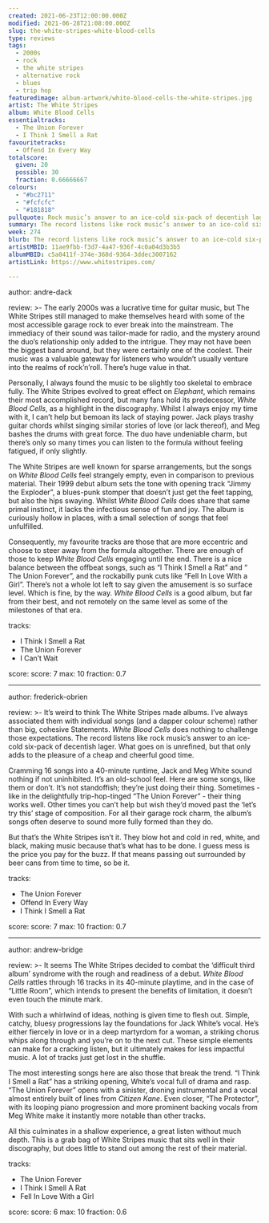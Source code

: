 ```yaml
---
created: 2021-06-23T12:00:00.000Z
modified: 2021-06-28T21:08:00.000Z
slug: the-white-stripes-white-blood-cells
type: reviews
tags:
  - 2000s
  - rock
  - the white stripes
  - alternative rock
  - blues
  - trip hop
featuredimage: album-artwork/white-blood-cells-the-white-stripes.jpg
artist: The White Stripes
album: White Blood Cells
essentialtracks:
  - The Union Forever
  - I Think I Smell a Rat
favouritetracks:
  - Offend In Every Way
totalscore:
  given: 20
  possible: 30
  fraction: 0.66666667
colours:
  - "#bc2711"
  - "#fcfcfc"
  - "#181818"
pullquote: Rock music’s answer to an ice-cold six-pack of decentish lager
summary: The record listens like rock music’s answer to an ice-cold six-pack of decentish lager. What goes on is unrefined, but that only adds to the pleasure of a cheap and cheerful good time.
week: 274
blurb: The record listens like rock music’s answer to an ice-cold six-pack of decentish lager. It’s unrefined, but a cheap and cheerful good time.
artistMBID: 11ae9fbb-f3d7-4a47-936f-4c0a04d3b3b5
albumMBID: c5a0411f-374e-360d-9364-3ddec3007162
artistLink: https://www.whitestripes.com/

---
```


author: andre-dack

review: >-
  The early 2000s was a lucrative time for guitar music, but The White Stripes still managed to make themselves heard with some of the most accessible garage rock to ever break into the mainstream. The immediacy of their sound was tailor-made for radio, and the mystery around the duo’s relationship only added to the intrigue. They may not have been the biggest band around, but they were certainly one of the coolest. Their music was a valuable gateway for listeners who wouldn’t usually venture into the realms of rock’n’roll. There’s huge value in that.

  Personally, I always found the music to be slightly too skeletal to embrace fully. The White Stripes evolved to great effect on _Elephant_, which remains their most accomplished record, but many fans hold its predecessor, _White Blood Cells_, as a highlight in the discography. Whilst I always enjoy my time with it, I can’t help but bemoan its lack of staying power. Jack plays trashy guitar chords whilst singing similar stories of love (or lack thereof), and Meg bashes the drums with great force. The duo have undeniable charm, but there’s only so many times you can listen to the formula without feeling fatigued, if only slightly.

  The White Stripes are well known for sparse arrangements, but the songs on _White Blood Cells_ feel strangely empty, even in comparison to previous material. Their 1999 debut album sets the tone with opening track “Jimmy the Exploder”, a blues-punk stomper that doesn’t just get the feet tapping, but also the hips swaying. Whilst _White Blood Cells_ does share that same primal instinct, it lacks the infectious sense of fun and joy. The album is curiously hollow in places, with a small selection of songs that feel unfulfilled.

  Consequently, my favourite tracks are those that are more eccentric and choose to steer away from the formula altogether. There are enough of those to keep _White Blood Cells_ engaging until the end. There is a nice balance between the offbeat songs, such as “I Think I Smell a Rat” and “ The Union Forever”, and the rockabilly punk cuts like “Fell In Love With a Girl”. There’s not a whole lot left to say given the amusement is so surface level. Which is fine, by the way. _White Blood Cells_ is a good album, but far from their best, and not remotely on the same level as some of the milestones of that era.

tracks:
  - I Think I Smell a Rat
  - The Union Forever
  - I Can’t Wait

score:
  score: 7
  max: 10
  fraction: 0.7

---

author: frederick-obrien

review: >-
  It’s weird to think The White Stripes made albums. I’ve always associated them with individual songs (and a dapper colour scheme) rather than big, cohesive Statements. _White Blood Cells_ does nothing to challenge those expectations. The record listens like rock music’s answer to an ice-cold six-pack of decentish lager. What goes on is unrefined, but that only adds to the pleasure of a cheap and cheerful good time.

  Cramming 16 songs into a 40-minute runtime, Jack and Meg White sound nothing if not uninhibited. It’s an old-school feel. Here are some songs, like them or don’t. It’s not standoffish; they’re just doing their thing. Sometimes - like in the delightfully trip-hop-tinged “The Union Forever” - their thing works well. Other times you can’t help but wish they’d moved past the ‘let’s try this’ stage of composition. For all their garage rock charm, the album’s songs often deserve to sound more fully formed than they do.

  But that’s the White Stripes isn’t it. They blow hot and cold in red, white, and black, making music because that’s what has to be done. I guess mess is the price you pay for the buzz. If that means passing out surrounded by beer cans from time to time, so be it.

tracks:
  - The Union Forever
  - Offend In Every Way
  - I Think I Smell a Rat

score:
  score: 7
  max: 10
  fraction: 0.7

---

author: andrew-bridge

review: >-
  It seems The White Stripes decided to combat the ‘difficult third album’ syndrome with the rough and readiness of a debut. _White Blood Cells_ rattles through 16 tracks in its 40-minute playtime, and in the case of “Little Room”, which intends to present the benefits of limitation, it doesn’t even touch the minute mark.

  With such a whirlwind of ideas, nothing is given time to flesh out. Simple, catchy, bluesy progressions lay the foundations for Jack White’s vocal. He’s either fiercely in love or in a deep martyrdom for a woman, a striking chorus whips along through and you’re on to the next cut. These simple elements can make for a cracking listen, but it ultimately makes for less impactful music. A lot of tracks just get lost in the shuffle.

  The most interesting songs here are also those that break the trend. “I Think I Smell a Rat” has a striking opening, White’s vocal full of drama and rasp. “The Union Forever” opens with a sinister, droning instrumental and a vocal almost entirely built of lines from _Citizen Kane_. Even closer, “The Protector”, with its looping piano progression and more prominent backing vocals from Meg White make it instantly more notable than other tracks.

  All this culminates in a shallow experience, a great listen without much depth. This is a grab bag of White Stripes music that sits well in their discography, but does little to stand out among the rest of their material.

tracks:
  - The Union Forever
  - I Think I Smell A Rat
  - Fell In Love With a Girl

score:
  score: 6
  max: 10
  fraction: 0.6
